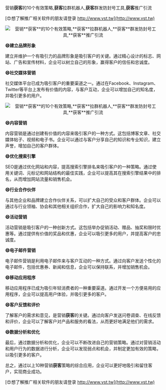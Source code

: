营销**获客**的10个有效策略,**获客**拉群机器人,**获客**群发防封号工具,**获客**推广引流

[😍想了解推广相关软件的朋友请登录 http://www.vst.tw](http://www.vst.tw)

 <center><img src="https://vst.tw/MP4/tuiguang/png/2.png" alt="营销**获客**的10个有效策略,**获客**拉群机器人,**获客**群发防封号工具,**获客**推广引流"></center>

**😄建立品牌形象**

建立并维护一个有吸引力的品牌形象是吸引客户的关键。通过精心设计的标志、网站、广告和宣传材料，企业可以树立自己的形象，赢得客户的信任和忠诚度。

**😄社交媒体营销**

社交媒体平台已成为吸引客户的重要渠道之一。通过在Facebook、Instagram、Twitter等平台上发布有价值的内容，与客户互动，企业可以增加自己的知名度，并吸引更多的用户。

 <center><img src="https://vst.tw/MP4/tuiguang/png/2.png" alt="营销**获客**的10个有效策略,**获客**拉群机器人,**获客**群发防封号工具,**获客**推广引流"></center>

**😄内容营销**

内容营销是通过创建有价值的内容来吸引客户的一种方式。这包括博客文章、社交媒体帖子、视频和电子书。企业可以通过与客户分享自己的知识和专业知识，建立声誉，增加自己的客户群体。

**😄优化搜索引擎**

SEO是通过优化网站和内容，提高搜索引擎排名来吸引客户的一种策略。通过使用关键词、元标记和网站结构的最佳实践，企业可以提高其在搜索引擎结果中的排名，从而增加网站流量和销售机会。

**😄行业合作伙伴**

与其他企业和品牌建立合作伙伴关系，可以扩大自己的受众和客户群体。企业可以通过与行业领袖、协会和其他相关组织合作，扩大自己的影响力和知名度。

**😄活动营销**

活动营销是吸引客户的一种创新方式。这包括举办促销活动、赠品、抽奖和限时优惠等。通过提供有价值的奖品和优惠，企业可以吸引更多的用户，并提高客户的忠诚度。

**😄电子邮件营销**

电子邮件营销是利用电子邮件来与客户互动的一种方式。通过向客户发送个性化的电子邮件，包括优惠券、新闻和信息，企业可以保持联系，并增加销售机会。

**😄移动应用程序**

移动应用程序已成为吸引年轻消费者的一种重要渠道。通过开发一个方便易用的应用程序，企业可以提高用户体验，并吸引更多的客户。

**😄客户反馈和评价**

了解客户的需求和意见，是营销**获客**的关键。通过向客户发送问卷调查、在线反馈和评价，企业可以了解客户对产品和服务的看法，从而更好地满足他们的需求。

**😄数据分析和优化**

最后，通过数据分析和优化，企业可以不断改进自己的营销策略。通过对营销活动和用户行为的数据进行分析，企业可以发现弱点和机会，并制定更加有效的策略，以吸引更多的客户。

总之，通过以上10种营销**获客**策略的综合应用，企业可以更好地吸引和留住客户，实现商业成功。

[😍想了解推广相关软件的朋友请登录 http://www.vst.tw](http://www.vst.tw)



